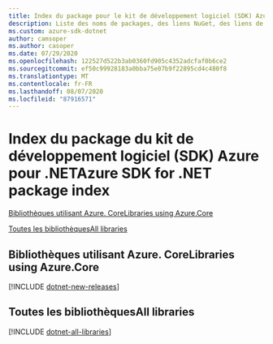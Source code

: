 ```yaml
---
title: Index du package pour le kit de développement logiciel (SDK) Azure pour .NET
description: Liste des noms de packages, des liens NuGet, des liens de documents et des liens de code source pour toutes les bibliothèques dans le kit de développement logiciel (SDK) Azure pour .NET.
ms.custom: azure-sdk-dotnet
author: camsoper
ms.author: casoper
ms.date: 07/29/2020
ms.openlocfilehash: 122527d522b3ab0360fd905c4352adcfaf0b6ce2
ms.sourcegitcommit: ef50c99928183a0bba75e07b9f22895cd4c480f8
ms.translationtype: MT
ms.contentlocale: fr-FR
ms.lasthandoff: 08/07/2020
ms.locfileid: "87916571"
---
```

# <a name="azure-sdk-for-net-package-index"></a><span data-ttu-id="ba68d-103">Index du package du kit de développement logiciel (SDK) Azure pour .NET</span><span class="sxs-lookup"><span data-stu-id="ba68d-103">Azure SDK for .NET package index</span></span>

[<span data-ttu-id="ba68d-104">Bibliothèques utilisant Azure. Core</span><span class="sxs-lookup"><span data-stu-id="ba68d-104">Libraries using Azure.Core</span></span>](#libraries-using-azurecore)

[<span data-ttu-id="ba68d-105">Toutes les bibliothèques</span><span class="sxs-lookup"><span data-stu-id="ba68d-105">All libraries</span></span>](#all-libraries)

## <a name="libraries-using-azurecore"></a><span data-ttu-id="ba68d-106">Bibliothèques utilisant Azure. Core</span><span class="sxs-lookup"><span data-stu-id="ba68d-106">Libraries using Azure.Core</span></span>

[!INCLUDE [dotnet-new-releases](./includes/dotnet-new.md)]

## <a name="all-libraries"></a><span data-ttu-id="ba68d-107">Toutes les bibliothèques</span><span class="sxs-lookup"><span data-stu-id="ba68d-107">All libraries</span></span>

[!INCLUDE [dotnet-all-libraries](./includes/dotnet-all.md)]
